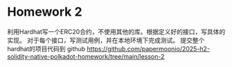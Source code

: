 # Homework 2

利用Hardhat写一个ERC20合约，不使用其他的库。根据定义好的接口，写具体的实现。
对于每个接口，写测试用例，并在本地环境下完成测试。
提交整个hardhat的项目代码到 github https://github.com/papermoonio/2025-h2-solidity-native-polkadot-homework/tree/main/lesson-2

